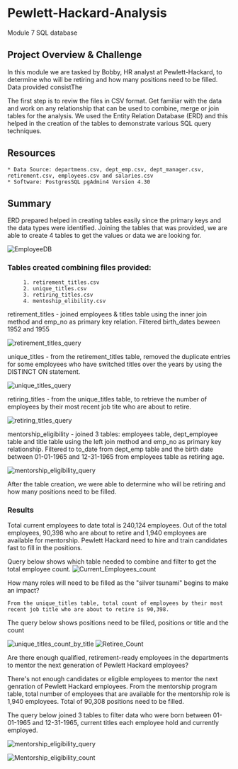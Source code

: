 # Pewlett-Hackard-Analysis
Module 7 SQL database


## Project Overview & Challenge
In this module we are tasked by Bobby, HR analyst at Pewlett-Hackard, to determine  who will be retiring and how many positions need to be filled. Data provided consistThe 

The first step is to reviw the files in CSV format. Get familiar with the data and work on any relationship that can be used to combine, merge or join tables for the analysis. We used the Entity Relation Database (ERD) and this helped in the creation of the tables to demonstrate various SQL query techniques.


## Resources
    * Data Source: departmens.csv, dept_emp.csv, dept_manager.csv, retirement.csv, employees.csv and salaries.csv
    * Software: PostgresSQL pgAdmin4 Version 4.30

## Summary 
ERD prepared helped in creating tables easily since the primary keys and the data types were identified. Joining the tables that was provided, we are able to create 4 tables to get the values or data we are looking for.

![EmployeeDB](https://user-images.githubusercontent.com/80075982/116642563-0bfd5280-a924-11eb-846b-ba5b98016013.png)

### Tables created combining files provided:
    
         1. retirement_titles.csv
         2. unique_titles.csv
         3. retiring_titles.csv
         4. mentoship_elibility.csv

retirement_titles
    - joined employees & titles table using the inner join method and emp_no as primary key relation. Filtered birth_dates beween 1952 and 1955

![retirement_titles_query](https://user-images.githubusercontent.com/80075982/116642344-7661c300-a923-11eb-82c3-de585d5a50ed.png)

unique_titles
    - from the retirement_titles table, removed the duplicate entries for some employees who have switched titles over the years by using the DISTINCT ON statement.    

![unique_titles_query](https://user-images.githubusercontent.com/80075982/116642350-7e216780-a923-11eb-953a-d6105e338da1.png)      

retiring_titles
    - from the unique_titles table, to retrieve the number of employees by their most recent job tite who are about to retire.

![retiring_titles_query](https://user-images.githubusercontent.com/80075982/116642356-81b4ee80-a923-11eb-9d9b-59be2f213e79.png)

mentorship_eligibility
    - joined 3 tables: employees table,  dept_employee table and title table using the left join method and emp_no as primary key relationship. Filtered to to_date from dept_emp table and the birth date between 01-01-1965 and 12-31-1965 from employees table as retiring age.

![mentorship_eligibility_query](https://user-images.githubusercontent.com/80075982/116642358-82e61b80-a923-11eb-83eb-6dc2b79b921e.png)

After the table creation, we were able to determine who will be retiring and how many positions need to be filled.

### Results
Total current employees to date total is 240,124 employees. Out of the total employees, 90,398 who are about to retire and 1,940 employees are available for mentorship. Pewlett Hackard need to hire and train candidates fast to fill in the positions.

Query below shows which table needed to combine and filter to get the total employee count.
![Current_Employees_count](https://user-images.githubusercontent.com/80075982/116642861-9b0a6a80-a924-11eb-829b-0329e574db89.png)

How many roles will need to be filled as the "silver tsunami" begins to make an impact?
   
    From the unique_titles table, total count of employees by their most recent job title who are about to retire is 90,398.

The query below shows positions need to be filled, positions or title and the count

![unique_titles_count_by_title](https://user-images.githubusercontent.com/80075982/116642365-87123900-a923-11eb-906f-aa77f56bc388.png)
![Retiree_Count](https://user-images.githubusercontent.com/80075982/116642866-9d6cc480-a924-11eb-904c-08db93277efd.png)

Are there enough qualified, retirement-ready employees in the departments to mentor the next generation of Pewlett Hackard employees?
    
There's not enough candidates or eligible employees to mentor the next genration of Pewlett Hackard employees. 
From the mentorship program table, total number of employees that are available for the mentorship role is 1,940 employees. Total of 90,308 positions need to be filled.

The query below joined 3 tables to filter data who were born between 01-01-1965 and 12-31-1965, current titles each employee hold and currently employed.

![mentorship_eligibility_query](https://user-images.githubusercontent.com/80075982/116657923-13345880-a944-11eb-8299-33fc9b677d0e.png)

![Mentorship_eligibility_count](https://user-images.githubusercontent.com/80075982/116643116-38659e80-a925-11eb-9d56-ff91b8adba01.png)


   










